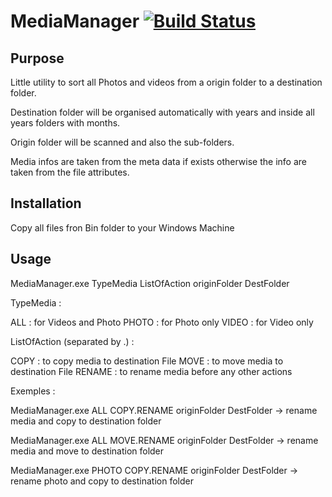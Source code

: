 # MediaManager [![Build Status](https://travis-ci.org/Freepaq/MediaManager.svg?branch=main)](https://travis-ci.org/Freepaq/MediaManager)
## Purpose

Little utility to sort all Photos and videos from a origin folder to a destination folder.

Destination folder will be organised automatically with years and inside all years folders with months.

Origin folder will be scanned and also the sub-folders.

Media infos are taken from the meta data if exists otherwise the info are taken from the file attributes.

## Installation

Copy all files fron Bin folder to your Windows Machine

## Usage

MediaManager.exe TypeMedia ListOfAction originFolder DestFolder

TypeMedia : 

ALL : for Videos and Photo
PHOTO : for Photo only
VIDEO : for Video only

ListOfAction (separated by .) :

COPY : to copy media to destination File
MOVE : to move media to destination File
RENAME : to rename media before any other actions

Exemples :


MediaManager.exe ALL COPY.RENAME originFolder DestFolder
-> rename media and copy to destination folder

MediaManager.exe ALL MOVE.RENAME originFolder DestFolder
-> rename media and move to destination folder

MediaManager.exe PHOTO COPY.RENAME originFolder DestFolder
-> rename photo and copy to destination folder

